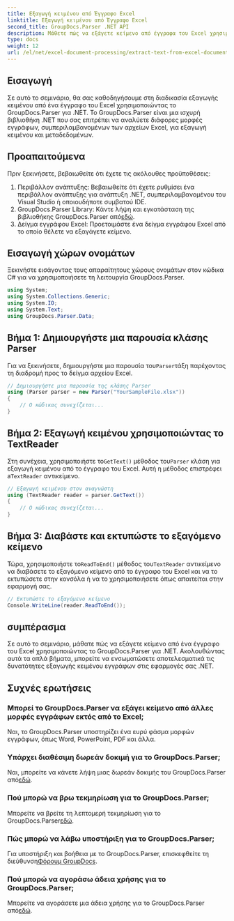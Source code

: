 ```yaml
---
title: Εξαγωγή κειμένου από Έγγραφο Excel
linktitle: Εξαγωγή κειμένου από Έγγραφο Excel
second_title: GroupDocs.Parser .NET API
description: Μάθετε πώς να εξάγετε κείμενο από έγγραφα του Excel χρησιμοποιώντας το GroupDocs.Parser για .NET με απλά βήματα.
type: docs
weight: 12
url: /el/net/excel-document-processing/extract-text-from-excel-document/
---
```

## Εισαγωγή
Σε αυτό το σεμινάριο, θα σας καθοδηγήσουμε στη διαδικασία εξαγωγής κειμένου από ένα έγγραφο του Excel χρησιμοποιώντας το GroupDocs.Parser για .NET. Το GroupDocs.Parser είναι μια ισχυρή βιβλιοθήκη .NET που σας επιτρέπει να αναλύετε διάφορες μορφές εγγράφων, συμπεριλαμβανομένων των αρχείων Excel, για εξαγωγή κειμένου και μεταδεδομένων.
## Προαπαιτούμενα
Πριν ξεκινήσετε, βεβαιωθείτε ότι έχετε τις ακόλουθες προϋποθέσεις:
1. Περιβάλλον ανάπτυξης: Βεβαιωθείτε ότι έχετε ρυθμίσει ένα περιβάλλον ανάπτυξης για ανάπτυξη .NET, συμπεριλαμβανομένου του Visual Studio ή οποιουδήποτε συμβατού IDE.
2.  GroupDocs.Parser Library: Κάντε λήψη και εγκατάσταση της βιβλιοθήκης GroupDocs.Parser από[εδώ](https://releases.groupdocs.com/parser/net/).
3. Δείγμα εγγράφου Excel: Προετοιμάστε ένα δείγμα εγγράφου Excel από το οποίο θέλετε να εξαγάγετε κείμενο.

## Εισαγωγή χώρων ονομάτων
Ξεκινήστε εισάγοντας τους απαραίτητους χώρους ονομάτων στον κώδικα C# για να χρησιμοποιήσετε τη λειτουργία GroupDocs.Parser.
```csharp
using System;
using System.Collections.Generic;
using System.IO;
using System.Text;
using GroupDocs.Parser.Data;
```
## Βήμα 1: Δημιουργήστε μια παρουσία κλάσης Parser
 Για να ξεκινήσετε, δημιουργήστε μια παρουσία του`Parser`τάξη παρέχοντας τη διαδρομή προς το δείγμα αρχείου Excel.
```csharp
// Δημιουργήστε μια παρουσία της κλάσης Parser
using (Parser parser = new Parser("YourSampleFile.xlsx"))
{
    // Ο κώδικας συνεχίζεται...
}
```
## Βήμα 2: Εξαγωγή κειμένου χρησιμοποιώντας το TextReader
 Στη συνέχεια, χρησιμοποιήστε το`GetText()` μέθοδος του`Parser` κλάση για εξαγωγή κειμένου από το έγγραφο του Excel. Αυτή η μέθοδος επιστρέφει a`TextReader` αντικείμενο.
```csharp
// Εξαγωγή κειμένου στον αναγνώστη
using (TextReader reader = parser.GetText())
{
    // Ο κώδικας συνεχίζεται...
}
```
## Βήμα 3: Διαβάστε και εκτυπώστε το εξαγόμενο κείμενο
 Τώρα, χρησιμοποιήστε το`ReadToEnd()` μέθοδος του`TextReader` αντικείμενο να διαβάσετε το εξαγόμενο κείμενο από το έγγραφο του Excel και να το εκτυπώσετε στην κονσόλα ή να το χρησιμοποιήσετε όπως απαιτείται στην εφαρμογή σας.
```csharp
// Εκτυπώστε το εξαγόμενο κείμενο
Console.WriteLine(reader.ReadToEnd());
```

## συμπέρασμα
Σε αυτό το σεμινάριο, μάθατε πώς να εξάγετε κείμενο από ένα έγγραφο του Excel χρησιμοποιώντας το GroupDocs.Parser για .NET. Ακολουθώντας αυτά τα απλά βήματα, μπορείτε να ενσωματώσετε αποτελεσματικά τις δυνατότητες εξαγωγής κειμένου εγγράφων στις εφαρμογές σας .NET.

## Συχνές ερωτήσεις
### Μπορεί το GroupDocs.Parser να εξάγει κείμενο από άλλες μορφές εγγράφων εκτός από το Excel;
Ναι, το GroupDocs.Parser υποστηρίζει ένα ευρύ φάσμα μορφών εγγράφων, όπως Word, PowerPoint, PDF και άλλα.
### Υπάρχει διαθέσιμη δωρεάν δοκιμή για το GroupDocs.Parser;
 Ναι, μπορείτε να κάνετε λήψη μιας δωρεάν δοκιμής του GroupDocs.Parser από[εδώ](https://releases.groupdocs.com/).
### Πού μπορώ να βρω τεκμηρίωση για το GroupDocs.Parser;
 Μπορείτε να βρείτε τη λεπτομερή τεκμηρίωση για το GroupDocs.Parser[εδώ](https://reference.groupdocs.com/parser/net/).
### Πώς μπορώ να λάβω υποστήριξη για το GroupDocs.Parser;
Για υποστήριξη και βοήθεια με το GroupDocs.Parser, επισκεφθείτε τη διεύθυνση[Φόρουμ GroupDocs](https://forum.groupdocs.com/c/parser/17).
### Πού μπορώ να αγοράσω άδεια χρήσης για το GroupDocs.Parser;
 Μπορείτε να αγοράσετε μια άδεια χρήσης για το GroupDocs.Parser από[εδώ](https://purchase.groupdocs.com/buy).